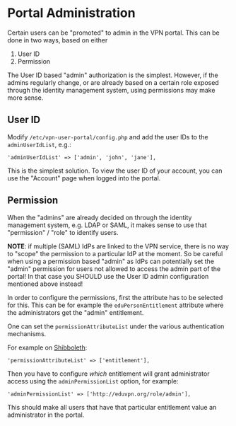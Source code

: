 # Portal Administration

Certain users can be "promoted" to admin in the VPN portal. This can be done in
two ways, based on either

1. User ID
2. Permission

The User ID based "admin" authorization is the simplest. However, if the 
admins regularly change, or are already based on a certain role exposed through 
the identity management system, using permissions may make more sense.

## User ID

Modify `/etc/vpn-user-portal/config.php` and add the user IDs to the 
`adminUserIdList`, e.g.:

```
'adminUserIdList' => ['admin', 'john', 'jane'],
```

This is the simplest solution. To view the user ID of your account, you can use 
the "Account" page when logged into the portal.

## Permission

When the "admins" are already decided on through the identity management 
system, e.g. LDAP or SAML, it makes sense to use that "permission" / "role" to 
identify users.

**NOTE**: if multiple (SAML) IdPs are linked to the VPN service, there is no 
way to "scope" the permission to a particular IdP at the moment. So be careful
when using a permission based "admin" as IdPs can potentially set the "admin"
permission for users not allowed to access the admin part of the portal! In 
that case you SHOULD use the User ID admin configuration mentioned above 
instead!

In order to configure the permissions, first the attribute has to be selected 
for this. This can be for example the `eduPersonEntitlement` attribute where 
the administrators get the "admin" entitlement. 

One can set the `permissionAttributeList` under the various authentication 
mechanisms.

For example on [Shibboleth](SHIBBOLETH_SP.md):

```
'permissionAttributeList' => ['entitlement'],
```

Then you have to configure _which_ entitlement will grant administrator access
using the `adminPermissionList` option, for example:

```
'adminPermissionList' => ['http://eduvpn.org/role/admin'],
```

This should make all users that have that particular entitlement value an 
administrator in the portal.
